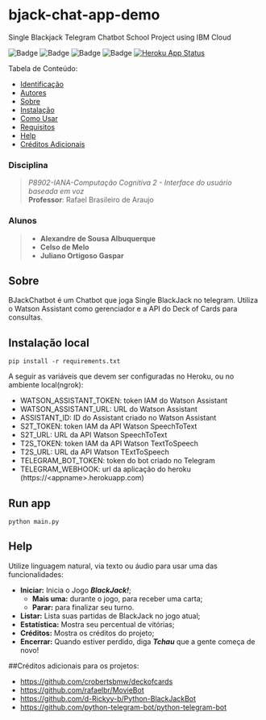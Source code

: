 # bjack-chat-app-demo
Single Blackjack Telegram Chatbot School Project using IBM Cloud  
  
![Badge](https://img.shields.io/badge/license-MIT-green) 
![Badge](https://img.shields.io/badge/python-v3.8-blue) 
![Badge](https://img.shields.io/badge/ibm_watson-v5.2.2-blue) 
![Badge](https://img.shields.io/badge/ibm_cloud_sdk_core-v3.10.1-blue) 
[![Heroku App Status](http://heroku-shields.herokuapp.com/bjack-chat-app-demo)](https://bjack-chat-app-demo.herokuapp.com)
  
<!--ts-->  Tabela de Conteúdo:
 * [Identificação](#stt_tts_iesb2020)  
 * [Autores](#disciplina)    
 * [Sobre](#sobre)    
 * [Instalação](#instalação-local)  
 * [Como Usar](#como-usar)  
 * [Requisitos](#pré-requisitos)  
 * [Help](#help)  
 * [Créditos Adicionais](#Créditos-adicionais-para-os-projetos)
<!--te-->  
  
  
###  Disciplina 

> *P8902-IANA-Computação Cognitiva 2 - Interface do usuário baseada em voz*  
>**Professor**: Rafael Brasileiro de Araujo  
###  Alunos  
>- **Alexandre de Sousa Albuquerque**
>- **Celso de Melo**
>- **Juliano Ortigoso Gaspar**

## Sobre  

 BJackChatbot é um Chatbot que joga Single BlackJack no telegram. Utiliza o Watson Assistant como gerenciador e a API do Deck of Cards para consultas.

## Instalação local

``pip install -r requirements.txt``

A seguir as variáveis que devem ser configuradas no Heroku, ou no ambiente local(ngrok):

* WATSON_ASSISTANT_TOKEN: token IAM do Watson Assistant
* WATSON_ASSISTANT_URL: URL do Watson Assistant
* ASSISTANT_ID: ID do Assistant criado no Watson Assistant
* S2T_TOKEN: token IAM da API Watson SpeechToText
* S2T_URL: URL da API Watson SpeechToText
* T2S_TOKEN: token IAM da API Watson TextToSpeech
* T2S_URL: URL da API Watson TExtToSpeech
* TELEGRAM_BOT_TOKEN: token do bot criado no Telegram
* TELEGRAM_WEBHOOK: url da aplicação do heroku (https://\<appname\>.herokuapp.com)

## Run app

``python main.py``

## Help

Utilize linguagem natural, via texto ou áudio para usar uma das funcionalidades:

- **Iniciar:** Inicia o  Jogo ***BlackJack!***;
  - **Mais uma:** durante o jogo, para receber uma carta;
  - **Parar:** para finalizar seu turno.
- **Listar:** Lista suas partidas de BlackJack no jogo atual;
- **Estatística:** Mostra seu percentual de vitórias;
- **Créditos:** Mostra os créditos do projeto;
- **Encerrar:** Quando estiver perdido, diga ***Tchau*** que a gente começa de novo!</i>


##Créditos adicionais para os projetos:
* https://github.com/crobertsbmw/deckofcards
* https://github.com/rafaelbr/MovieBot
* https://github.com/d-Rickyy-b/Python-BlackJackBot
* https://github.com/python-telegram-bot/python-telegram-bot

